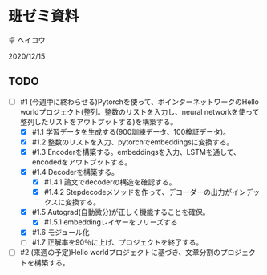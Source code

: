 # 班ゼミ資料
卓 ヘイコウ

2020/12/15

## TODO
- [ ] #1 (今週中に終わらせる)Pytorchを使って、ポインターネットワークのHello worldプロジェクト(整列。整数のリストを入力し、neural networkを使って整列したリストをアウトプットする)を構築する。
  - [X] #1.1 学習データを生成する(900訓練データ、100検証データ)。
  - [X] #1.2 整数のリストを入力、pytorchでembeddingsに変換する。
  - [X] #1.3 Encoderを構築する。embeddingsを入力、LSTMを通して、encodedをアウトプットする。
  - [X] #1.4 Decoderを構築する。
    - [X] #1.4.1 論文でdecoderの構造を確認する。
    - [X] #1.4.2 Stepdecodeメソッドを作って、デコーダーの出力がインデックスに変換する。
  - [X] #1.5 Autograd(自動微分)が正しく機能することを確保。
    - [X] #1.5.1 embeddingレイヤーをフリーズする
  - [X] #1.6 モジュール化
  - [ ] #1.7 正解率を90％に上げ、プロジェクトを終了する。
- [ ] #2 (来週の予定)Hello worldプロジェクトに基づき、文章分割のプロジェクトを構築する。
